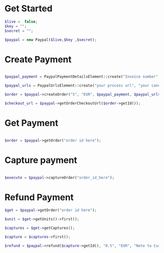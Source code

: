 # Get Started

```php
$live =  false;
$key = "";
$secret = "";

$paypal = new Paypal($live,$key ,$secret);

```

# Create Payment

```php

$paypal_payment = PaypalPaymentDetailsElement::create("Invoice number", "Product name", "Description");

$paypal_urls = PaypalUrlsElement::create("your process url", "your cancel url");

$order = $paypal->createOrder("5", "EUR", $paypal_payment, $paypal_urls);

$checkout_url = $paypal->getOrderCheckoutUrl($order->getId());

```

# Get Payment

```php

$order = $paypal->getOrder("order id here");

```

# Capture payment

```php

$execute = $paypal->captureOrder("order_id_here");

```

# Refund Payment

```php
$get = $paypal->getOrder("order id here");

$unit = $get->getUnits()->first();

$captures = $get->getCaptures();

$capture = $captures->first();

$refund = $paypal->refund($capture->getId(), "0.5", "EUR", "Note to Customer");

```
